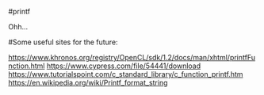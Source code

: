 #printf


Ohh...

#Some useful sites for the future:
 
https://www.khronos.org/registry/OpenCL/sdk/1.2/docs/man/xhtml/printfFunction.html
https://www.cypress.com/file/54441/download
https://www.tutorialspoint.com/c_standard_library/c_function_printf.htm
https://en.wikipedia.org/wiki/Printf_format_string